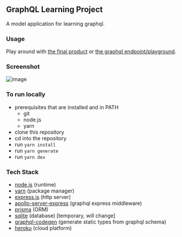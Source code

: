 ## GraphQL Learning Project

A model application for learning graphql.

### Usage

Play around with [the final product](https://ajet-graphql-project.herokuapp.com) or [the graphql endpoint/playground](https://ajet-graphql-project.herokuapp.com/graphql).

### Screenshot

![image](https://user-images.githubusercontent.com/45019515/157102297-c5915a58-2a85-486a-b29e-cf4017403fe5.png)

### To run locally

- prerequisites that are installed and in PATH
  - git
  - node.js
  - yarn
- clone this repository
- cd into the repository
- run `yarn install`
- run `yarn generate`
- run `yarn dev`

### Tech Stack

- [node.js](https://nodejs.org/en/) (runtime)
- [yarn](https://www.npmjs.com/package/yarn) (package manager)
- [express.js](https://www.npmjs.com/package/express) (http server)
- [apollo-server-express](https://www.apollographql.com/docs/apollo-server/integrations/middleware/#apollo-server-express) (graphql express middleware)
- [prisma](https://www.prisma.io/) (ORM)
- [sqlite](https://www.sqlite.org/index.html) (database) [temporary, will change]
- [graphql-codegen](https://www.graphql-code-generator.com/) (generate static types from graphql schema)
- [heroku](https://heroku.com) (cloud platform)
